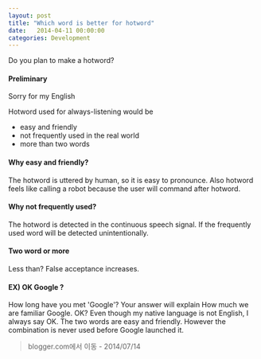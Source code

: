 ```yaml
---
layout: post
title: "Which word is better for hotword"
date:   2014-04-11 00:00:00
categories: Development
---
```


Do you plan to make a hotword?

#### Preliminary

Sorry for my English

Hotword used for always-listening would be

 - easy and friendly
 - not frequently used in the real world
 - more than two words

#### Why easy and friendly?

The hotword is uttered by human, so it is easy to pronounce. Also hotword feels like calling a robot because the user will command after hotword.

#### Why not frequently used?

The hotword is detected in the continuous speech signal. If the frequently used word will be detected unintentionally.

#### Two word or more

Less than? False acceptance increases.

#### EX) OK Google ?

How long have you met 'Google'? Your answer will explain How much we are familiar Google. OK? Even though my native language is not English, I always say OK. The two words are easy and friendly. However the combination is never used before Google launched it.

> blogger.com에서 이동 - 2014/07/14
